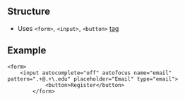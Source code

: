 ## Structure

- Uses `<form>`, `<input>`, `<button>` [tag](common-tags.md) 

## Example
```
<form>
    <input autocomplete="off" autofocus name="email" pattern=".+@.+\.edu" placeholder="Email" type="email">
            <button>Register</button>
        </form>
```
